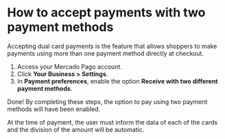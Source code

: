 # How to accept payments with two payment methods
 
Accepting dual card payments is the feature that allows shoppers to make payments using more than one payment method directly at checkout.
  
1. Access your Mercado Pago account.
2. Click **Your Business > Settings**.
3. In **Payment preferences**, enable the option **Receive with two different payment methods**.

Done! By completing these steps, the option to pay using two payment methods will have been enabled.

At the time of payment, the user must inform the data of each of the cards and the division of the amount will be automatic.